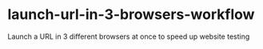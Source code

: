 # launch-url-in-3-browsers-workflow
Launch a URL in 3 different browsers at once to speed up website testing
